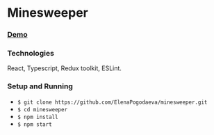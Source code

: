 # Minesweeper

### [Demo](https://elenapogodaeva.github.io/minesweeper/)

### Technologies

React, Typescript, Redux toolkit, ESLint.

### Setup and Running

* `$ git clone https://github.com/ElenaPogodaeva/minesweeper.git`
* `$ cd minesweeper`
* `$ npm install`
* `$ npm start`
